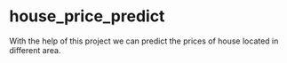 # house_price_predict

With the help of this project we can predict the prices of house located in different area.
